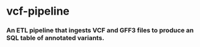 # vcf-pipeline
### An ETL pipeline that ingests VCF and GFF3 files to produce an SQL table of annotated variants.
